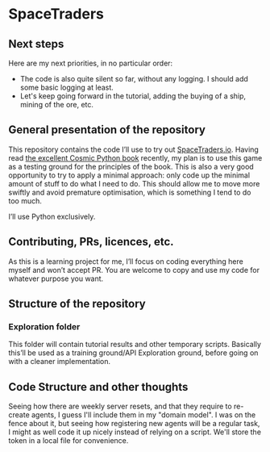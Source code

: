# SpaceTraders

## Next steps

Here are my next priorities, in no particular order:
- The code is also quite silent so far, without any logging. I should add some basic logging at least.
- Let's keep going forward in the tutorial, adding the buying of a ship, mining of the ore, etc.

## General presentation of the repository

This repository contains the code I’ll use to try out [SpaceTraders.io](https://spacetraders.io/).
Having read [the excellent Cosmic Python book](https://www.cosmicpython.com/) recently, my plan is to use this game as a testing ground for the principles of the book.
This is also a very good opportunity to try to apply a minimal approach: only code up the minimal amount of stuff to do what I need to do.
This should allow me to move more swiftly and avoid premature optimisation, which is something I tend to do too much.

I’ll use Python exclusively.

## Contributing, PRs, licences, etc.

As this is a learning project for me, I’ll focus on coding everything here myself and won’t accept PR.
You are welcome to copy and use my code for whatever purpose you want.

## Structure of the repository

### Exploration folder

This folder will contain tutorial results and other temporary scripts. Basically this’ll be used as a training ground/API Exploration ground, before going on with a cleaner implementation.

## Code Structure and other thoughts

Seeing how there are weekly server resets, and that they require to re-create agents, I guess I'll include them in my "domain model". I was on the fence about it, but seeing how registering new agents will be a regular task, I might as well code it up nicely instead of relying on a script.
We'll store the token in a local file for convenience.
